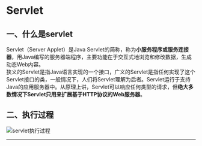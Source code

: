 # Servlet
## 一、什么是servlet
Servlet（Server Applet）是Java Servlet的简称，称为**小服务程序或服务连接器**，用Java编写的服务器端程序，主要功能在于交互式地浏览和修改数据，生成动态Web内容。  
狭义的Servlet是指Java语言实现的一个接口，广义的Servlet是指任何实现了这个Servlet接口的类，一般情况下，人们将Servlet理解为后者。Servlet运行于支持Java的应用服务器中。从原理上讲，Servlet可以响应任何类型的请求，但**绝大多数情况下Servlet只用来扩展基于HTTP协议的Web服务器**。  
## 二、执行过程
![servlet执行过程][servlet_process]




--------
[servlet_process]:/img/Servlet的执行过程.jpg "servlet执行过程"
